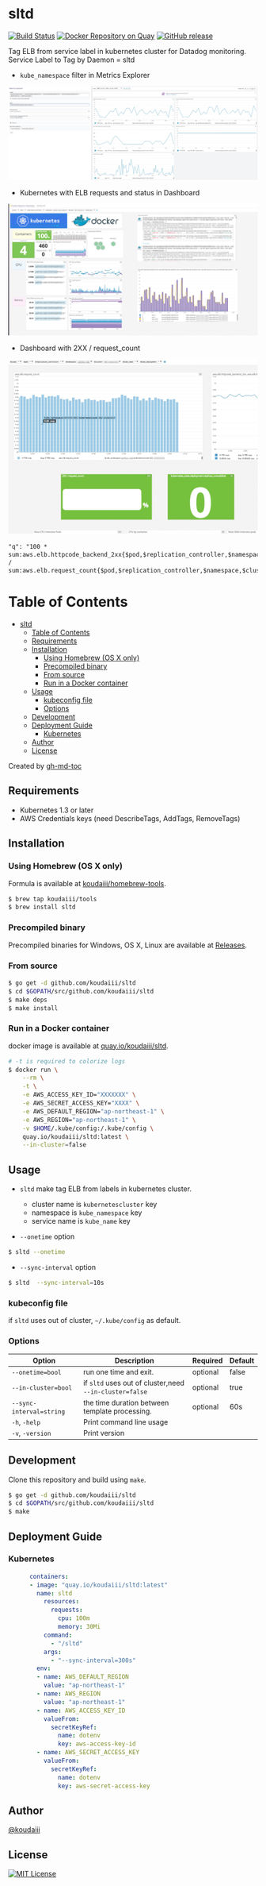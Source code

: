# sltd

[![Build Status](https://travis-ci.org/koudaiii/sltd.svg?branch=master)](https://travis-ci.org/koudaiii/sltd)
[![Docker Repository on Quay](https://quay.io/repository/koudaiii/sltd/status "Docker Repository on Quay")](https://quay.io/repository/koudaiii/sltd)
[![GitHub release](https://img.shields.io/github/release/koudaiii/sltd.svg)](https://github.com/koudaiii/sltd/releases)

Tag ELB from service label in kubernetes cluster for Datadog monitoring.
Service Label to Tag by Daemon = sltd

- `kube_namespace` filter in Metrics Explorer

![example](_images/example.png)

- Kubernetes with ELB requests and status in Dashboard

![example](_images/dashboard.png)

- Dashboard with 2XX / request_count

![example](_images/sla.png)

```
"q": "100 * sum:aws.elb.httpcode_backend_2xx{$pod,$replication_controller,$namespace,$cluster,$scope,$kube_name,$kube_deployment}.as_count() / sum:aws.elb.request_count{$pod,$replication_controller,$namespace,$cluster,$scope,$kube_name,$kube_deployment}.as_count()"
```

Table of Contents
=================

   * [sltd](#sltd)
      * [Table of Contents](#table-of-contents)
      * [Requirements](#requirements)
      * [Installation](#installation)
         * [Using Homebrew (OS X only)](#using-homebrew-os-x-only)
         * [Precompiled binary](#precompiled-binary)
         * [From source](#from-source)
         * [Run in a Docker container](#run-in-a-docker-container)
      * [Usage](#usage)
         * [kubeconfig file](#kubeconfig-file)
         * [Options](#options)
      * [Development](#development)
      * [Deployment Guide](#deployment-guide)
         * [Kubernetes](#kubernetes)
      * [Author](#author)
      * [License](#license)

Created by [gh-md-toc](https://github.com/ekalinin/github-markdown-toc)

## Requirements

* Kubernetes 1.3 or later
* AWS Credentials keys (need DescribeTags, AddTags, RemoveTags)

## Installation

### Using Homebrew (OS X only)

Formula is available at [koudaiii/homebrew-tools](https://github.com/koudaiii/homebrew-tools).

```bash
$ brew tap koudaiii/tools
$ brew install sltd
```

### Precompiled binary

Precompiled binaries for Windows, OS X, Linux are available at [Releases](https://github.com/koudaiii/sltd/releases).

### From source

```bash
$ go get -d github.com/koudaiii/sltd
$ cd $GOPATH/src/github.com/koudaiii/sltd
$ make deps
$ make install
```

### Run in a Docker container

docker image is available at [quay.io/koudaiii/sltd](https://quay.io/repository/koudaiii/sltd).

```bash
# -t is required to colorize logs
$ docker run \
    --rm \
    -t \
    -e AWS_ACCESS_KEY_ID="XXXXXXX" \
    -e AWS_SECRET_ACCESS_KEY="XXXX" \
    -e AWS_DEFAULT_REGION="ap-northeast-1" \
    -e AWS_REGION="ap-northeast-1" \
    -v $HOME/.kube/config:/.kube/config \
    quay.io/koudaiii/sltd:latest \
    --in-cluster=false
```

## Usage

* `sltd` make tag ELB from labels in kubernetes cluster.
  * cluster name is `kubernetescluster` key
  * namespace is `kube_namespace` key
  * service name is `kube_name` key

* `--onetime` option

```bash
$ sltd --onetime
```

* `--sync-interval` option
```bash
$ sltd  --sync-interval=10s
```

### kubeconfig file

if `sltd` uses out of cluster, `~/.kube/config` as default.

### Options

|Option|Description|Required|Default|
|---------|-----------|-------|-------|
|`--onetime=bool` | run one time and exit.|optional|false|
|`--in-cluster=bool`| if `sltd` uses out of cluster,need `--in-cluster=false`|optional|true|
|`--sync-interval=string`|the time duration between template processing.|optional|60s|
|`-h`, `-help`|Print command line usage|||
|`-v`, `-version`|Print version|||

## Development

Clone this repository and build using `make`.

```bash
$ go get -d github.com/koudaiii/sltd
$ cd $GOPATH/src/github.com/koudaiii/sltd
$ make
```

## Deployment Guide

### Kubernetes

```yaml
      containers:
      - image: "quay.io/koudaiii/sltd:latest"
        name: sltd
          resources:
            requests:
              cpu: 100m
              memory: 30Mi
          command:
            - "/sltd"
          args:
            - "--sync-interval=300s"
        env:
        - name: AWS_DEFAULT_REGION
          value: "ap-northeast-1"
        - name: AWS_REGION
          value: "ap-northeast-1"
        - name: AWS_ACCESS_KEY_ID
          valueFrom:
            secretKeyRef:
              name: dotenv
              key: aws-access-key-id
        - name: AWS_SECRET_ACCESS_KEY
          valueFrom:
            secretKeyRef:
              name: dotenv
              key: aws-secret-access-key
```

## Author

[@koudaiii](https://github.com/koudaiii)

## License

[![MIT License](http://img.shields.io/badge/license-MIT-blue.svg?style=flat)](LICENSE)
